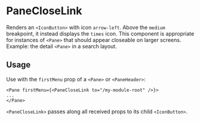 # PaneCloseLink

Renders an `<IconButton>` with icon `arrow-left`. Above the `medium` breakpoint, it instead displays the `times` icon. This component is appropriate for instances of `<Pane>` that should appear closeable on larger screens. Example: the detail `<Pane>` in a search layout.

## Usage
Use with the `firstMenu` prop of a `<Pane>` or `<PaneHeader>`:

```
<Pane firstMenu={<PaneCloseLink to="/my-module-root" />}>
...
</Pane>
```

`<PaneCloseLink>` passes along all received props to its child `<IconButton>`.
